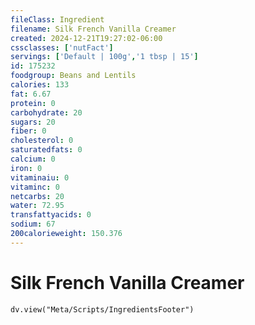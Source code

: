 ```yaml
---
fileClass: Ingredient
filename: Silk French Vanilla Creamer
created: 2024-12-21T19:27:02-06:00
cssclasses: ['nutFact']
servings: ['Default | 100g','1 tbsp | 15']
id: 175232
foodgroup: Beans and Lentils
calories: 133
fat: 6.67
protein: 0
carbohydrate: 20
sugars: 20
fiber: 0
cholesterol: 0
saturatedfats: 0
calcium: 0
iron: 0
vitaminaiu: 0
vitaminc: 0
netcarbs: 20
water: 72.95
transfattyacids: 0
sodium: 67
200calorieweight: 150.376
---
```


# Silk French Vanilla Creamer

```dataviewjs
dv.view("Meta/Scripts/IngredientsFooter")
```
